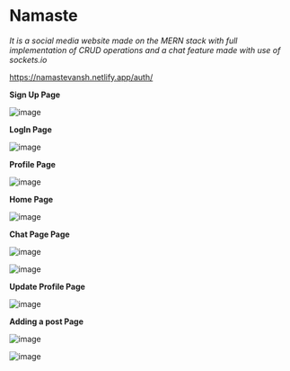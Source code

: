 # Namaste

*It is a social media website made on the MERN stack with full implementation of CRUD operations and a chat feature made with use of sockets.io*

https://namastevansh.netlify.app/auth/


**Sign Up  Page**

![image](https://user-images.githubusercontent.com/82869137/207813081-f099eae0-3d65-4d64-b3a6-1f5475763696.png)


**LogIn Page**

![image](https://user-images.githubusercontent.com/82869137/207813273-40e0a0f6-bda6-46bf-a03e-c1eab0be42fd.png)


**Profile Page**

![image](https://user-images.githubusercontent.com/82869137/207813512-0fc77969-b9ce-42de-b5e3-4124f44110b9.png)


**Home Page**

![image](https://user-images.githubusercontent.com/82869137/207813413-d3ec2d65-1fc6-4f60-a5c5-2f8069f3b0e7.png)


**Chat Page Page**

![image](https://user-images.githubusercontent.com/82869137/207813602-8ae01603-eff1-47d8-a935-8360b4fc2dbd.png)

![image](https://user-images.githubusercontent.com/82869137/207815619-390683db-55d9-4d7e-943e-045c2a8eee35.png)



**Update Profile Page**

![image](https://user-images.githubusercontent.com/82869137/207813891-09d19425-935b-4bf8-892e-bb0a69550745.png)


**Adding a post Page**

![image](https://user-images.githubusercontent.com/82869137/207814244-53c27172-0458-43d5-9b86-5dd78dccc802.png)

![image](https://user-images.githubusercontent.com/82869137/207814454-9e9bf2df-dd96-462a-bcae-bd89a4bbdbd9.png)
